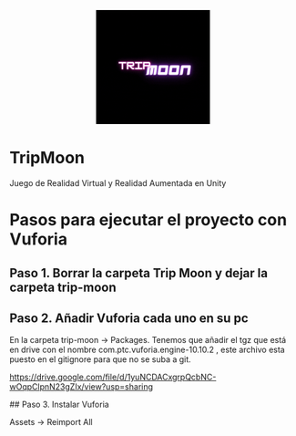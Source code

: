 <p align="center">
  <a href="#" target="blank"><img src="./logo_tripmoon.gif" width="200" alt="TripMoon Logo" /></a>
</p>

# TripMoon
Juego de Realidad Virtual y Realidad Aumentada en Unity

# Pasos para ejecutar el proyecto con Vuforia

## Paso 1. Borrar la carpeta Trip Moon y dejar la carpeta trip-moon
## Paso 2. Añadir Vuforia cada uno en su pc

En la carpeta trip-moon -> Packages. Tenemos que añadir el tgz que está en drive con el nombre 
com.ptc.vuforia.engine-10.10.2 , este archivo esta puesto en el gitignore para que no se suba a git.

https://drive.google.com/file/d/1yuNCDACxgrpQcbNC-wOqpClpnN23gZIx/view?usp=sharing

## Paso 3. Instalar Vuforia

Assets -> Reimport All 


